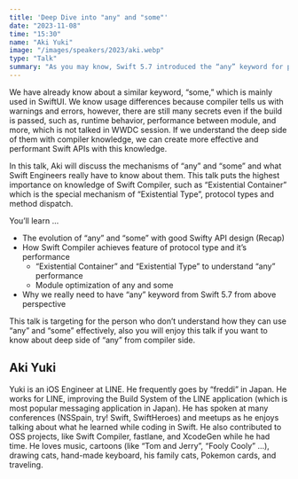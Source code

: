 ```yaml
---
title: 'Deep Dive into "any" and "some"'
date: "2023-11-08"
time: "15:30"
name: "Aki Yuki"
image: "/images/speakers/2023/aki.webp"
type: "Talk"
summary: "As you may know, Swift 5.7 introduced the “any” keyword for protocol types, and future Swift versions will enforce its usage."
---
```


We have already know about a similar keyword, “some,” which is mainly used in SwiftUI. We know usage differences because compiler tells us with warnings and errors, however, there are still many secrets even if the build is passed, such as, runtime behavior, performance between module, and more, which is not talked in WWDC session. If we understand the deep side of them with compiler knowledge, we can create more effective and performant Swift APIs with this knowledge.

In this talk, Aki will discuss the mechanisms of “any” and “some” and what Swift Engineers really have to know about them. This talk puts the highest importance on knowledge of Swift Compiler, such as “Existential Container” which is the special mechanism of “Existential Type”, protocol types and method dispatch.

You’ll learn …

- The evolution of “any” and “some” with good Swifty API design (Recap)
- How Swift Compiler achieves feature of protocol type and it’s performance
  - “Existential Container” and “Existential Type” to understand “any” performance
  - Module optimization of any and some
- Why we really need to have “any” keyword from Swift 5.7 from above perspective

This talk is targeting for the person who don’t understand how they can use “any” and “some” effectively, also you will enjoy this talk if you want to know about deep side of “any” from compiler side.

## Aki Yuki

Yuki is an iOS Engineer at LINE. He frequently goes by “freddi” in Japan. He works for LINE, improving the Build System of the LINE application (which is most popular messaging application in Japan). He has spoken at many conferences (NSSpain, try! Swift, SwiftHeroes) and meetups as he enjoys talking about what he learned while coding in Swift. He also contributed to OSS projects, like Swift Compiler, fastlane, and XcodeGen while he had time. He loves music, cartoons (like “Tom and Jerry”, “Fooly Cooly” …), drawing cats, hand-made keyboard, his family cats, Pokemon cards, and traveling.
